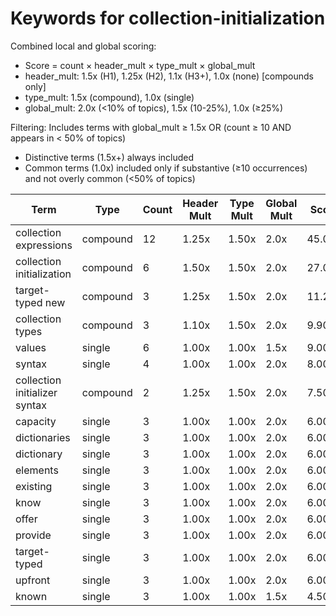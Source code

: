 # Keywords for collection-initialization

Combined local and global scoring:
- Score = count × header_mult × type_mult × global_mult
- header_mult: 1.5x (H1), 1.25x (H2), 1.1x (H3+), 1.0x (none) [compounds only]
- type_mult: 1.5x (compound), 1.0x (single)
- global_mult: 2.0x (<10% of topics), 1.5x (10-25%), 1.0x (≥25%)

Filtering: Includes terms with global_mult ≥ 1.5x OR (count ≥ 10 AND appears in < 50% of topics)
- Distinctive terms (1.5x+) always included
- Common terms (1.0x) included only if substantive (≥10 occurrences) and not overly common (<50% of topics)

| Term | Type | Count | Header Mult | Type Mult | Global Mult | Score |
|------|------|-------|-------------|-----------|-------------|-------|
| collection expressions | compound | 12 | 1.25x | 1.50x | 2.0x | 45.000 |
| collection initialization | compound | 6 | 1.50x | 1.50x | 2.0x | 27.000 |
| target-typed new | compound | 3 | 1.25x | 1.50x | 2.0x | 11.250 |
| collection types | compound | 3 | 1.10x | 1.50x | 2.0x | 9.900 |
| values | single | 6 | 1.00x | 1.00x | 1.5x | 9.000 |
| syntax | single | 4 | 1.00x | 1.00x | 2.0x | 8.000 |
| collection initializer syntax | compound | 2 | 1.25x | 1.50x | 2.0x | 7.500 |
| capacity | single | 3 | 1.00x | 1.00x | 2.0x | 6.000 |
| dictionaries | single | 3 | 1.00x | 1.00x | 2.0x | 6.000 |
| dictionary | single | 3 | 1.00x | 1.00x | 2.0x | 6.000 |
| elements | single | 3 | 1.00x | 1.00x | 2.0x | 6.000 |
| existing | single | 3 | 1.00x | 1.00x | 2.0x | 6.000 |
| know | single | 3 | 1.00x | 1.00x | 2.0x | 6.000 |
| offer | single | 3 | 1.00x | 1.00x | 2.0x | 6.000 |
| provide | single | 3 | 1.00x | 1.00x | 2.0x | 6.000 |
| target-typed | single | 3 | 1.00x | 1.00x | 2.0x | 6.000 |
| upfront | single | 3 | 1.00x | 1.00x | 2.0x | 6.000 |
| known | single | 3 | 1.00x | 1.00x | 1.5x | 4.500 |
